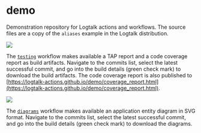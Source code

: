 # demo

Demonstration repository for Logtalk actions and workflows.
The source files are a copy of the `aliases` example in the Logtalk distribution.

![](https://github.com/logtalk-actions/demo/workflows/Testing/badge.svg)

The [`testing`](https://github.com/logtalk-actions/demo/blob/master/.github/workflows/testing.yml) workflow makes available a TAP report and a code coverage report as build artifacts. Navigate to the commits list, select the latest successful commit, and go into the build details (green check mark) to download the build artifacts. The code coverage report is also published to [https://logtalk-actions.github.io/demo/coverage_report.html](https://logtalk-actions.github.io/demo/coverage_report.html).

![](https://github.com/logtalk-actions/demo/workflows/Diagrams/badge.svg)

The [`diagrams`](https://github.com/logtalk-actions/demo/blob/master/.github/workflows/diagrams.yml) workflow makes available an application entity diagram in SVG format. Navigate to the commits list, select the latest successful commit, and go into the build details (green check mark) to download the diagrams.
